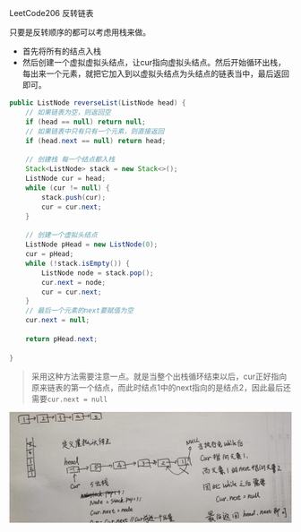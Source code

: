 LeetCode206 反转链表

只要是反转顺序的都可以考虑用栈来做。

* 首先将所有的结点入栈
* 然后创建一个虚拟虚拟头结点，让cur指向虚拟头结点。然后开始循环出栈，每出来一个元素，就把它加入到以虚拟头结点为头结点的链表当中，最后返回即可。

```java
public ListNode reverseList(ListNode head) {
    // 如果链表为空，则返回空
    if (head == null) return null;
    // 如果链表中只有只有一个元素，则直接返回
    if (head.next == null) return head;

    // 创建栈 每一个结点都入栈
    Stack<ListNode> stack = new Stack<>();
    ListNode cur = head;
    while (cur != null) {
        stack.push(cur);
        cur = cur.next;
    }

    // 创建一个虚拟头结点
    ListNode pHead = new ListNode(0);
    cur = pHead;
    while (!stack.isEmpty()) {
        ListNode node = stack.pop();
        cur.next = node;
        cur = cur.next;
    }
    // 最后一个元素的next要赋值为空
    cur.next = null;

    return pHead.next;

}
```

> 采用这种方法需要注意一点。就是当整个出栈循环结束以后，cur正好指向原来链表的第一个结点，而此时结点1中的next指向的是结点2，因此最后还需要`cur.next = null`

![image-20230117195418626](https://raw.githubusercontent.com/liyuxuan7762/MyImageOSS/master/md_images/image-20230117195418626.png)